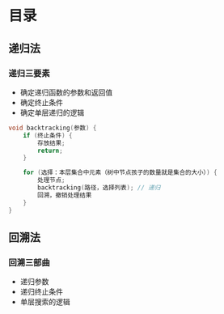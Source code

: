# 目录

## 递归法

### 递归三要素
- 确定递归函数的参数和返回值
- 确定终止条件
- 确定单层递归的逻辑

~~~C++
void backtracking(参数) {
    if (终止条件) {
        存放结果;
        return;
    }

    for (选择：本层集合中元素（树中节点孩子的数量就是集合的大小）) {
        处理节点;
        backtracking(路径，选择列表); // 递归
        回溯，撤销处理结果
    }
}
~~~


## 回溯法

### 回溯三部曲
- 递归参数
- 递归终止条件
- 单层搜索的逻辑
